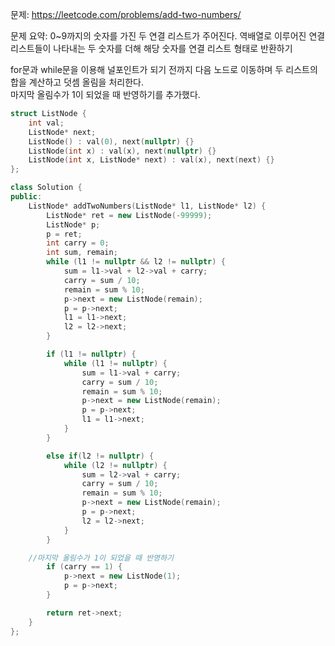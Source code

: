 문제: https://leetcode.com/problems/add-two-numbers/    
    
문제 요약: 0~9까지의 숫자를 가진 두 연결 리스트가 주어진다. 역배열로 이루어진 연결 리스트들이 나타내는 두 숫자를 더해 해당 숫자를 연결 리스트 형태로 반환하기    
    
for문과 while문을 이용해 널포인트가 되기 전까지 다음 노드로 이동하며 두 리스트의 합을 계산하고 덧셈 올림을 처리한다.   
마지막 올림수가 1이 되었을 때 반영하기를 추가했다.      
    
```cpp
struct ListNode {
	int val;
	ListNode* next;
	ListNode() : val(0), next(nullptr) {}
	ListNode(int x) : val(x), next(nullptr) {}
	ListNode(int x, ListNode* next) : val(x), next(next) {}
};

class Solution {
public:
	ListNode* addTwoNumbers(ListNode* l1, ListNode* l2) {
		ListNode* ret = new ListNode(-99999);
		ListNode* p;
		p = ret;
		int carry = 0;
		int sum, remain;
		while (l1 != nullptr && l2 != nullptr) {
			sum = l1->val + l2->val + carry;
			carry = sum / 10;
			remain = sum % 10;
			p->next = new ListNode(remain);
			p = p->next;
			l1 = l1->next;
			l2 = l2->next;
		}

		if (l1 != nullptr) {
			while (l1 != nullptr) {
				sum = l1->val + carry;
				carry = sum / 10;	
				remain = sum % 10;
				p->next = new ListNode(remain);
				p = p->next;
				l1 = l1->next;
			}
		}

		else if(l2 != nullptr) {
			while (l2 != nullptr) {
				sum = l2->val + carry;
				carry = sum / 10;
				remain = sum % 10;
				p->next = new ListNode(remain);
				p = p->next;
				l2 = l2->next;
			}
		}

    //마지막 올림수가 1이 되었을 때 반영하기
		if (carry == 1) {
			p->next = new ListNode(1);
			p = p->next;
		}

		return ret->next;
	}
};
```
